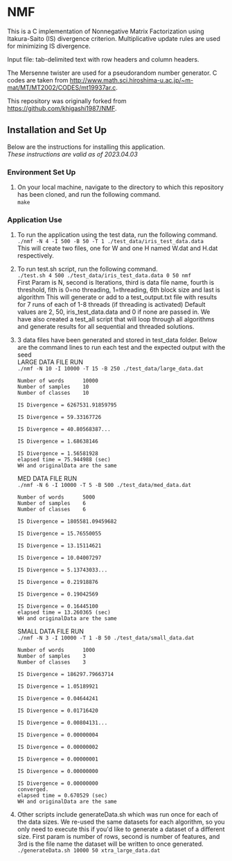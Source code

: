 # NMF  

This is a C implementation of Nonnegative Matrix Factorization using Itakura-Saito (IS) divergence criterion.
Multiplicative update rules are used for minimizing IS divergence.  

Input file: tab-delimited text with row headers and column headers.  

The Mersenne twister are used for a pseudorandom number generator. C codes are taken from http://www.math.sci.hiroshima-u.ac.jp/~m-mat/MT/MT2002/CODES/mt19937ar.c.  

This repository was originally forked from https://github.com/khigashi1987/NMF.  

## Installation and Set Up  

Below are the instructions for installing this application.  
*These instructions are valid as of 2023.04.03*  

### Environment Set Up
1. On your local machine, navigate to the directory to which this repository has been cloned, and run the following command.  
   `make`  

### Application Use  
1. To run the application using the test data, run the following command.  
   `./nmf -N 4 -I 500 -B 50 -T 1 ./test_data/iris_test_data.data`  
   This will create two files, one for W and one H named W.dat and H.dat respectively.  

2. To run test.sh script, run the following command.  
   `./test.sh 4 500 ./test_data/iris_test_data.data 0 50 nmf`  
   First Param is N, second is Iterations, third is data file name, fourth is threshold, fith is 0=no threading, 1=threading, 6th block size and last is algorithm
   This will generate or add to a test_output.txt file with results for 7 runs of each of 1-8 threads (if threading is activated)
   Default values are 2, 50, iris_test_data.data and 0 if none are passed in. We have also created a test_all script that will loop through all algorithms and
   generate results for all sequential and threaded solutions.

3. 3 data files have been generated and stored in test_data folder. Below are the command lines to run each test and the expected output with the seed   
   LARGE DATA FILE RUN  
   `./nmf -N 10 -I 10000 -T 15 -B 250 ./test_data/large_data.dat`  
   ```
   Number of words      10000  
   Number of samples    10  
   Number of classes    10  

   IS Divergence = 6267531.91859795  

   IS Divergence = 59.33167726  

   IS Divergence = 40.80568387...  

   IS Divergence = 1.68638146  

   IS Divergence = 1.56581928  
   elapsed time = 75.944988 (sec)  
   WH and originalData are the same
   ```  

   MED DATA FILE RUN  
   `./nmf -N 6 -I 10000 -T 5 -B 500 ./test_data/med_data.dat`  
   ```
   Number of words      5000  
   Number of samples    6  
   Number of classes    6  

   IS Divergence = 1805581.09459682  

   IS Divergence = 15.76550055  

   IS Divergence = 13.15114621  

   IS Divergence = 10.04007297  

   IS Divergence = 5.13743033...  

   IS Divergence = 0.21918876  

   IS Divergence = 0.19042569  

   IS Divergence = 0.16445100  
   elapsed time = 13.260365 (sec)  
   WH and originalData are the same  
   ```


   SMALL DATA FILE RUN  
   `./nmf -N 3 -I 10000 -T 1 -B 50 ./test_data/small_data.dat`  
   ```
   Number of words      1000  
   Number of samples    3  
   Number of classes    3  

   IS Divergence = 186297.79663714  

   IS Divergence = 1.05189921  

   IS Divergence = 0.04644241  

   IS Divergence = 0.01716420  

   IS Divergence = 0.00804131...  

   IS Divergence = 0.00000004  

   IS Divergence = 0.00000002  

   IS Divergence = 0.00000001  

   IS Divergence = 0.00000000  

   IS Divergence = 0.00000000  
   converged.  
   elapsed time = 0.670529 (sec)  
   WH and originalData are the same  
   ```

4. Other scripts include generateData.sh which was run once for each of the data sizes. We re-used the same datasets for each algorithm, so you only need to execute this if you'd like to generate a dataset of a different size. First param is number of rows, second is number of features, and 3rd is the file name the dataset will be written to once generated. `./generateData.sh 10000 50 xtra_large_data.dat`

